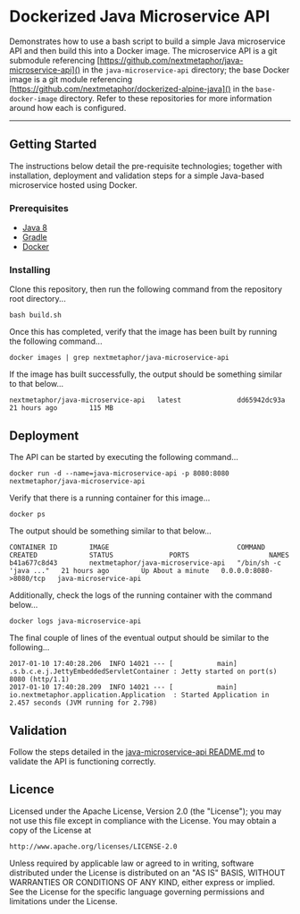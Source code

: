 # Dockerized Java Microservice API #
Demonstrates how to use a bash script to build a simple Java microservice API and then build this into a Docker image. The microservice API is a git submodule referencing [https://github.com/nextmetaphor/java-microservice-api]() in the `java-microservice-api` directory; the base Docker image is a git module referencing [https://github.com/nextmetaphor/dockerized-alpine-java]() in the `base-docker-image` directory. Refer to these repositories for more information around how each is configured. 

***

## Getting Started 
The instructions below detail the pre-requisite technologies; together with installation, deployment and validation steps for a simple Java-based microservice hosted using Docker.

### Prerequisites
* [Java 8](http://www.oracle.com/technetwork/java/javase/downloads/jdk8-downloads-2133151.html)
* [Gradle](https://gradle.org/getting-started-gradle-java/#toggle-id-1)
* [Docker](https://www.docker.com/products/overview#/install_the_platform)

### Installing
Clone this repository, then run the following command from the repository root directory...

    bash build.sh

Once this has completed, verify that the image has been built by running the following command...

    docker images | grep nextmetaphor/java-microservice-api

If the image has built successfully, the output should be something similar to that below...

    nextmetaphor/java-microservice-api   latest              dd65942dc93a        21 hours ago        115 MB

## Deployment
The API can be started by executing the following command...

    docker run -d --name=java-microservice-api -p 8080:8080 nextmetaphor/java-microservice-api

Verify that there is a running container for this image...

    docker ps

The output should be something similar to that below...

    CONTAINER ID        IMAGE                                COMMAND                  CREATED             STATUS              PORTS                    NAMES
    b41a677c8d43        nextmetaphor/java-microservice-api   "/bin/sh -c 'java ..."   21 hours ago        Up About a minute   0.0.0.0:8080->8080/tcp   java-microservice-api

Additionally, check the logs of the running container with the command below...

    docker logs java-microservice-api

The final couple of lines of the eventual output should be similar to the following...

    2017-01-10 17:40:28.206  INFO 14021 --- [           main] .s.b.c.e.j.JettyEmbeddedServletContainer : Jetty started on port(s) 8080 (http/1.1)
    2017-01-10 17:40:28.209  INFO 14021 --- [           main] io.nextmetaphor.application.Application  : Started Application in 2.457 seconds (JVM running for 2.798)

## Validation ##
Follow the steps detailed in the [java-microservice-api README.md](java-microservice-api/README.md) to validate the API is functioning correctly.

## Licence ##
Licensed under the Apache License, Version 2.0 (the "License");
you may not use this file except in compliance with the License.
You may obtain a copy of the License at

    http://www.apache.org/licenses/LICENSE-2.0

Unless required by applicable law or agreed to in writing, software
distributed under the License is distributed on an "AS IS" BASIS,
WITHOUT WARRANTIES OR CONDITIONS OF ANY KIND, either express or implied.
See the License for the specific language governing permissions and
limitations under the License.
